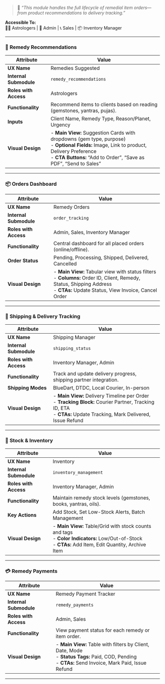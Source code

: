 > 📌 _“This module handles the full lifecycle of remedial item orders—from product recommendations to delivery tracking.”_

**Accessible To:**  
🧙‍♂️ Astrologers | 🧾 Admin | 📞 Sales | 📦 Inventory Manager

---

### 🧾 **Remedy Recommendations**

|Attribute|Value|
|---|---|
|**UX Name**|Remedies Suggested|
|**Internal Submodule**|`remedy_recommendations`|
|**Roles with Access**|Astrologers|
|**Functionality**|Recommend items to clients based on reading (gemstones, yantras, pujas).|
|**Inputs**|Client Name, Remedy Type, Reason/Planet, Urgency|
|**Visual Design**|- **Main View:** Suggestion Cards with dropdowns (gem type, purpose)  <br>- **Optional Fields:** Image, Link to product, Delivery Preference  <br>- **CTA Buttons:** “Add to Order”, “Save as PDF”, “Send to Sales”|

---

### 📦 **Orders Dashboard**

|Attribute|Value|
|---|---|
|**UX Name**|Remedy Orders|
|**Internal Submodule**|`order_tracking`|
|**Roles with Access**|Admin, Sales, Inventory Manager|
|**Functionality**|Central dashboard for all placed orders (online/offline).|
|**Order Status**|Pending, Processing, Shipped, Delivered, Cancelled|
|**Visual Design**|- **Main View:** Tabular view with status filters  <br>- **Columns:** Order ID, Client, Remedy, Status, Shipping Address  <br>- **CTAs:** Update Status, View Invoice, Cancel Order|

---

### 📍 **Shipping & Delivery Tracking**

|Attribute|Value|
|---|---|
|**UX Name**|Shipping Manager|
|**Internal Submodule**|`shipping_status`|
|**Roles with Access**|Inventory Manager, Admin|
|**Functionality**|Track and update delivery progress, shipping partner integration.|
|**Shipping Modes**|BlueDart, DTDC, Local Courier, In-person|
|**Visual Design**|- **Main View:** Delivery Timeline per Order  <br>- **Tracking Block:** Courier Partner, Tracking ID, ETA  <br>- **CTAs:** Update Tracking, Mark Delivered, Issue Refund|

---

### 🧮 **Stock & Inventory**

|Attribute|Value|
|---|---|
|**UX Name**|Inventory|
|**Internal Submodule**|`inventory_management`|
|**Roles with Access**|Inventory Manager, Admin|
|**Functionality**|Maintain remedy stock levels (gemstones, books, yantras, oils).|
|**Key Actions**|Add Stock, Set Low-Stock Alerts, Batch Management|
|**Visual Design**|- **Main View:** Table/Grid with stock counts and tags  <br>- **Color Indicators:** Low/Out-of-Stock  <br>- **CTAs:** Add Item, Edit Quantity, Archive Item|

---

### 💳 **Remedy Payments**

|Attribute|Value|
|---|---|
|**UX Name**|Remedy Payment Tracker|
|**Internal Submodule**|`remedy_payments`|
|**Roles with Access**|Admin, Sales|
|**Functionality**|View payment status for each remedy or item order.|
|**Visual Design**|- **Main View:** Table with filters by Client, Date, Mode  <br>- **Status Tags:** Paid, COD, Pending  <br>- **CTAs:** Send Invoice, Mark Paid, Issue Refund|

---
